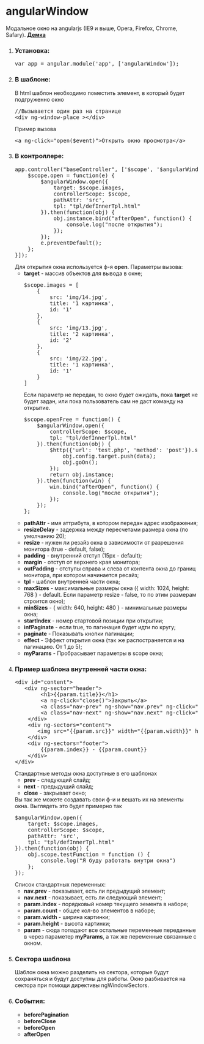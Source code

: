 angularWindow
=============
Модальное окно на angularjs (IE9 и выше, Opera, Firefox, Chrome, Safary).
<b><a href="http://angular.demosite.pro/newwin/" target="_blank">Демка</b></a>
<ol>
    <li>
        <h3>Установка:</h3>
        <pre>var app = angular.module('app', ['angularWindow']);</pre>
    </li>
    <li>
        <h3>В шаблоне:</h3>
        В html шаблон необходимо поместить элемент, в который будет подгруженно окно
        <pre>
//Вызывается один раз на странице
&lt;div ng-window-place &gt;&lt;/div&gt;
</pre>
        Пример вызова
<pre>
&lt;a ng-click="open($event)"&gt;Открыть окно просмотра&lt;/a&gt;
</pre>
    </li>
    <li>
        <h3>В контроллере:</h3>
        <pre>
app.controller("baseController", ['$scope', '$angularWindow', function ($scope, $angularWindow) {
    $scope.open = function(e) {
        $angularWindow.open({
            target: $scope.images,
            controllerScope: $scope,
            pathAttr: 'src',
            tpl: "tpl/defInnerTpl.html"
        }).then(function(obj) {
            obj.instance.bind("afterOpen", function() {
                console.log("после открытия");
            });
        });
        e.preventDefault();
    };
}]);
</pre>
        Для открытия окна используется ф-я <b>open</b>. Параметры вызова:
        <ul>
            <li>
                <b>target</b> - массив объектов для вывода в окне;
                <pre>
$scope.images = [
    {
        src: 'img/14.jpg',
        title: '1 картинка',
        id: '1'
    },
    {
        src: 'img/13.jpg',
        title: '2 картинка',
        id: '2'
    },
    {
        src: 'img/22.jpg',
        title: '1 картинка',
        id: '1'
    }
]
</pre>
Если параметр не передан, то окно будет ожидать, пока <b>target</b> не будет задан, или пока пользователь сам не даст команду на открытие.
<pre>
$scope.openFree = function() {
    $angularWindow.open({
        controllerScope: $scope,
        tpl: "tpl/defInnerTpl.html"
    }).then(function(obj) {
        $http({'url': 'test.php', 'method': 'post'}).success(function(data) {
            obj.config.target.push(data);
            obj.goOn();
        });
        return obj.instance;
    }).then(function(win) {
        win.bind("afterOpen", function() {
            console.log("после открытия");
        });
    });
};
</pre>
            </li>
            <li><b>pathAttr</b> - имя аттрибута, в котором передан адрес изображения;</li>
            <li><b>resizeDelay</b> - задержка между пересчетами размера окна (по умолчанию 20);</li>
            <li><b>resize</b> - нужен ли резайз окна в зависимости от разрешения монитора (true - default, false);</li>
            <li><b>padding</b> - внутренний отступ (15px - default);</li>
            <li><b>margin</b> - отступ от верхнего края монитора;</li>
            <li><b>outPadding</b> - отступы справа и слева от контента окна до границ монитора, при котором начинается ресайз;</li>
            <li><b>tpl</b> - шаблон внутренней части окна;</li>
            <li>
                <b>maxSizes</b> - максимальные размеры окна ({
                                width: 1024,
                                height: 768
                                } - default. Если параметр resize - false, то по этим размерам строится окно);
            </li>
            <li>
                <b>minSizes</b> - {
                                width: 640,
                                height: 480
                                } - минимальные размеры окна;
            </li>
            <li><b>startIndex</b> - номер стартовой позиции при открытии;</li>
            <li><b>infPaginate</b> - если true, то пагинация будет идти по кругу;</li>
            <li><b>paginate</b> - Показывать кнопки пагинации;</li>
            <li><b>effect</b> - Эффект открытия окна (так же распостраняется и на пагинацию. От 1 до 5);</li>
            <li><b>myParams</b> - Пробрасывает параметры в scope окна;</li>
        </ul>
    </li>
    <li>
        <h3>Пример шаблона внутренней части окна:</h3>
        <pre>
&lt;div id="content"&gt;
   &lt;div ng-sector="header"&gt;
        &lt;h1&gt;{{param.title}}&lt;/h1&gt;
        &lt;a ng-click="close()"&gt;Закрыть&lt;/a&gt;
        &lt;a class="nav-prev" ng-show="nav.prev" ng-click="prev()"&gt;Назад&lt;/a&gt;
        &lt;a class="nav-next" ng-show="nav.next" ng-click="next()"&gt;Вперед&lt;/a&gt;
    &lt;/div&gt;
    &lt;div ng-sectors="content"&gt;
       &lt;img src="{{param.src}}" width="{{param.width}}" height="{{param.height}}" alt="" /&gt;
    &lt;/div&gt;
    &lt;div ng-sectors="footer"&gt;
        {{param.index}} - {{param.count}}
    &lt;/div&gt;
&lt;/div&gt;
</pre>
Стандартные методы окна доступные в его шаблонах
    <ul>
        <li>
            <b>prev</b> - следующий слайд;
        </li>
        <li>
            <b>next</b> - предыдущий слайд;
        </li>
        <li>
            <b>close</b> - закрывает окно;
        </li>
    </ul>
    Вы так же можете создавать свои ф-и и вешать их на элементы окна. Выглядеть это будет примерно так
    <pre>
$angularWindow.open({
    target: $scope.images,
    controllerScope: $scope,
    pathAttr: 'src',
    tpl: "tpl/defInnerTpl.html"
}).then(function(obj) {
    obj.scope.testFunction = function () {
        console.log("Я буду работать внутри окна")
    };
});
</pre>
    Список стандартных переменных:
        <ul>
            <li><b>nav.prev</b> - показывает, есть ли предыдущий элемент;</li>
            <li><b>nav.next</b> - показывает, есть ли следующий элемент;</li>
            <li><b>param.index</b> - порядковый номер текущего эемента в наборе;</li>
            <li><b>param.count</b> - общее кол-во элементов в наборе;</li>
            <li><b>param.width</b> - ширина картинки;</li>
            <li><b>param.height</b> - высота картинки;</li>
            <li><b>param</b> - сюда попадают все остальные переменные переданные в через параметер <b>myParams</b>, а так же переменные связанные с окном.</li>
        </ul>
    </li>
    <li>
        <h3>Сектора шаблона</h3>
        Шаблон окна можно разделить на сектора, которые будут сохраняться и будут доступны для работы. Окно разбивается на сектора при помощи директивы
        ngWindowSectors.
    </li>
    <li>
        <h3>События:</h3>
        <ul>
            <li><b>beforePagination</b></li>
            <li><b>beforeClose</b></li>
            <li><b>beforeOpen</b></li>
            <li><b>afterOpen</b></li>
        </ul>
    </li>
</ol>